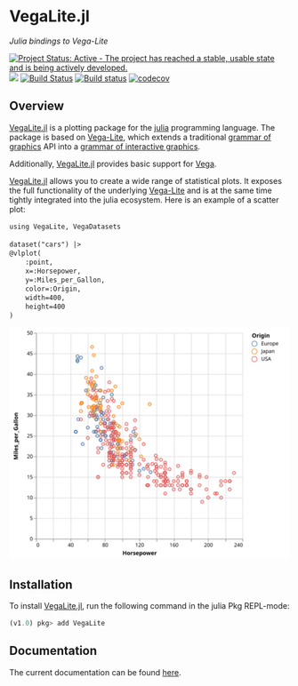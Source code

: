 # VegaLite.jl

_Julia bindings to Vega-Lite_

[![Project Status: Active - The project has reached a stable, usable state and is being actively developed.](http://www.repostatus.org/badges/latest/active.svg)](http://www.repostatus.org/#active)
[![](https://img.shields.io/badge/docs-stable-blue.svg)](https://www.queryverse.org/VegaLite.jl/stable/)
[![Build Status](https://travis-ci.org/queryverse/VegaLite.jl.svg?branch=master)](https://travis-ci.org/queryverse/VegaLite.jl)
[![Build status](https://ci.appveyor.com/api/projects/status/gvjbhleuxdergkhw/branch/master?svg=true)](https://ci.appveyor.com/project/queryverse/vegalite-jl/branch/master)
[![codecov](https://codecov.io/gh/queryverse/VegaLite.jl/branch/master/graph/badge.svg)](https://codecov.io/gh/queryverse/VegaLite.jl)

## Overview

[VegaLite.jl](https://github.com/queryverse/VegaLite.jl) is a plotting package for the [julia](https://julialang.org/) programming language. The package is based on [Vega-Lite](https://vega.github.io/vega-lite/), which extends a traditional [grammar of graphics](https://doi.org/10.1007/0-387-28695-0) API into a [grammar of interactive graphics](https://doi.org/10.1109/TVCG.2016.2599030).

Additionally, [VegaLite.jl](https://github.com/queryverse/VegaLite.jl) provides basic support for [Vega](https://vega.github.io/vega).

[VegaLite.jl](https://github.com/queryverse/VegaLite.jl) allows you to create a wide range of statistical plots. It exposes the full functionality of the underlying [Vega-Lite](https://vega.github.io/vega-lite/) and is at the same time tightly integrated into the julia ecosystem. Here is an example of a scatter plot:

```@example
using VegaLite, VegaDatasets

dataset("cars") |>
@vlplot(
    :point,
    x=:Horsepower,
    y=:Miles_per_Gallon,
    color=:Origin,
    width=400,
    height=400
)
```
![plot](examples/png/readme_plot1.svg)

## Installation

To install [VegaLite.jl](https://github.com/queryverse/VegaLite.jl), run the following command in the julia Pkg REPL-mode:

````julia
(v1.0) pkg> add VegaLite
````

## Documentation

The current documentation can be found [here](https://queryverse.github.io/VegaLite.jl/stable).
